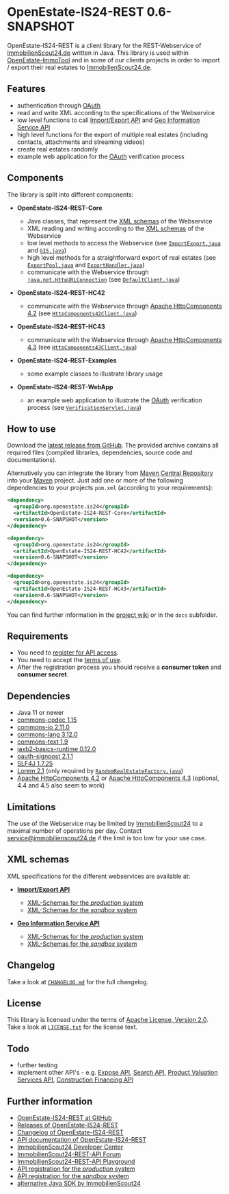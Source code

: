 OpenEstate-IS24-REST 0.6-SNAPSHOT
=================================

OpenEstate-IS24-REST is a client library for the REST-Webservice of
[ImmobilienScout24.de](https://www.immobilienscout24.de/) written in Java. This
library is used within [OpenEstate-ImmoTool](https://openestate.org/) and in
some of our clients projects in order to import / export their real estates to
[ImmobilienScout24.de](https://www.immobilienscout24.de/).


Features
--------

-   authentication through [OAuth](https://api.immobilienscout24.de/useful/authentication.html)
-   read and write XML according to the specifications of the Webservice
-   low level functions to call [Import/Export API](https://api.immobilienscout24.de/our-apis/import-export.html)
    and [Geo Information Service API](https://api.immobilienscout24.de/our-apis/gis.html)
-   high level functions for the export of multiple real estates (including
    contacts, attachments and streaming videos)
-   create real estates randomly
-   example web application for the [OAuth](https://api.immobilienscout24.de/useful/authentication.html)
    verification process


Components
----------

The library is split into different components:

-   **OpenEstate-IS24-REST-Core**

    -   Java classes, that represent the [XML schemas](Core/src/main/xsd) of the Webservice
    -   XML reading and writing according to the [XML schemas](Core/src/main/xsd) of the Webservice
    -   low level methods to access the Webservice
        (see [`ImportExport.java`](Core/src/main/java/org/openestate/is24/restapi/ImportExport.java)
        and [`GIS.java`](Core/src/main/java/org/openestate/is24/restapi/GIS.java))
    -   high level methods for a straightforward export of real estates
        (see [`ExportPool.java`](Core/src/main/java/org/openestate/is24/restapi/utils/ExportPool.java)
        and [`ExportHandler.java`](Core/src/main/java/org/openestate/is24/restapi/utils/ExportHandler.java))
    -   communicate with the Webservice through [`java.net.HttpURLConnection`](https://docs.oracle.com/javase/7/docs/api/java/net/HttpURLConnection.html)
        (see [`DefaultClient.java`](Core/src/main/java/org/openestate/is24/restapi/DefaultClient.java))

-   **OpenEstate-IS24-REST-HC42**

    -   communicate with the Webservice through [Apache HttpComponents 4.2](https://hc.apache.org/httpcomponents-client-4.2.x/)
        (see [`HttpComponents42Client.java`](HC42/src/main/java/org/openestate/is24/restapi/hc42/HttpComponents42Client.java))

-   **OpenEstate-IS24-REST-HC43**

    -   communicate with the Webservice through [Apache HttpComponents 4.3](https://hc.apache.org/httpcomponents-client-4.3.x/)
        (see [`HttpComponents43Client.java`](HC43/src/main/java/org/openestate/is24/restapi/hc43/HttpComponents43Client.java))

-   **OpenEstate-IS24-REST-Examples**

    -   some example classes to illustrate library usage

-   **OpenEstate-IS24-REST-WebApp**

    -   an example web application to illustrate the [OAuth](https://api.immobilienscout24.de/useful/authentication.html) verification process
        (see [`VerificationServlet.java`](WebApp/src/main/java/org/openestate/is24/restapi/webapp/VerificationServlet.java))


How to use
----------

Download the [latest release from GitHub](https://github.com/OpenEstate/OpenEstate-IS24-REST/releases/latest).
The provided archive contains all required files (compiled libraries,
dependencies, source code and documentations).

Alternatively you can integrate the library from
[Maven Central Repository](https://search.maven.org/#search|ga|1|org.openestate.is24)
into your [Maven](https://maven.apache.org/) project. Just add one or more of the
following dependencies to your projects `pom.xml` (according to your
requirements):

```xml
<dependency>
  <groupId>org.openestate.is24</groupId>
  <artifactId>OpenEstate-IS24-REST-Core</artifactId>
  <version>0.6-SNAPSHOT</version>
</dependency>

<dependency>
  <groupId>org.openestate.is24</groupId>
  <artifactId>OpenEstate-IS24-REST-HC42</artifactId>
  <version>0.6-SNAPSHOT</version>
</dependency>

<dependency>
  <groupId>org.openestate.is24</groupId>
  <artifactId>OpenEstate-IS24-REST-HC43</artifactId>
  <version>0.6-SNAPSHOT</version>
</dependency>
```

You can find further information in the
[project wiki](https://github.com/OpenEstate/OpenEstate-IS24-REST/wiki) or in
the `docs` subfolder.


Requirements
------------

-   You need to [register for API access](https://rest.immobilienscout24.de/restapi/security/registration).
-   You need to accept the [terms of use](https://api.immobilienscout24.de/terms-of-use.html).
-   After the registration process you should receive a **consumer token** and
    **consumer secret**.


Dependencies
------------

-   Java 11 or newer
-   [commons-codec 1.15](https://commons.apache.org/proper/commons-codec/)
-   [commons-io 2.11.0](https://commons.apache.org/proper/commons-io/)
-   [commons-lang 3.12.0](https://commons.apache.org/proper/commons-lang/)
-   [commons-text 1.9](https://commons.apache.org/proper/commons-text/)
-   [jaxb2-basics-runtime 0.12.0](https://github.com/highsource/jaxb2-basics)
-   [oauth-signpost 2.1.1](https://code.google.com/p/oauth-signpost/)
-   [SLF4J 1.7.25](https://www.slf4j.org/)
-   [Lorem 2.1](https://github.com/mdeanda/lorem) (only required by
    [`RandomRealEstateFactory.java`](Core/src/main/java/org/openestate/is24/restapi/utils/RandomRealEstateFactory.java))
-   [Apache HttpComponents 4.2](https://hc.apache.org/httpcomponents-client-4.2.x/) or
    [Apache HttpComponents 4.3](https://hc.apache.org/httpcomponents-client-4.3.x/)
    (optional, 4.4 and 4.5 also seem to work)


Limitations
-----------

The use of the Webservice may be limited by
[ImmobilienScout24](https://www.immobilienscout24.de/) to a maximal number of
operations per day. Contact <service@immobilienscout24.de> if the limit is too
low for your use case.


XML schemas
-----------

XML specifications for the different webservices are available at:

-   [**Import/Export API**](https://api.immobilienscout24.de/our-apis/import-export.html)
    -   [XML-Schemas for the *production* system](https://rest.immobilienscout24.de/restapi/api/offer/v1.0/?_wadl&_schema)
    -   [XML-Schemas for the *sandbox* system](https://rest.sandbox-immobilienscout24.de/restapi/api/offer/v1.0/?_wadl&_schema)

-   [**Geo Information Service API**](https://api.immobilienscout24.de/our-apis/gis.html)
    -   [XML-Schemas for the *production* system](https://rest.immobilienscout24.de/restapi/api/gis/v1.0/?_wadl&_schema)
    -   [XML-Schemas for the *sandbox* system](https://rest.sandbox-immobilienscout24.de/restapi/api/gis/v1.0/?_wadl&_schema)


Changelog
---------

Take a look at [`CHANGELOG.md`](CHANGELOG.md) for the full changelog.


License
-------

This library is licensed under the terms of
[Apache License, Version 2.0](https://www.apache.org/licenses/LICENSE-2.0.html).
Take a look at [`LICENSE.txt`](LICENSE.txt) for the license text.


Todo
----

-   further testing
-   implement other API's - e.g.
    [Expose API](https://api.immobilienscout24.de/our-apis/expose.html),
    [Search API](https://api.immobilienscout24.de/our-apis/search.html),
    [Product Valuation Services API](https://api.immobilienscout24.de/our-apis/valuation.html),
    [Construction Financing API](https://api.immobilienscout24.de/our-apis/construction-financing.html)


Further information
-------------------

-   [OpenEstate-IS24-REST at GitHub](https://github.com/OpenEstate/OpenEstate-IS24-REST)
-   [Releases of OpenEstate-IS24-REST](https://github.com/OpenEstate/OpenEstate-IS24-REST/releases)
-   [Changelog of OpenEstate-IS24-REST](https://github.com/OpenEstate/OpenEstate-IS24-REST/blob/develop/CHANGELOG.md)
-   [API documentation of OpenEstate-IS24-REST](https://media.openestate.org/apidocs/OpenEstate-IS24-REST/)
-   [ImmobilienScout24 Developer Center](https://api.immobilienscout24.de/)
-   [ImmobilienScout24-REST-API Forum](https://groups.google.com/forum/#!forum/immobilienscout24-development)
-   [ImmobilienScout24-REST-API Playground](https://playground.immobilienscout24.de/rest/playground)
-   [API registration for the *production* system](https://rest.immobilienscout24.de/restapi/security/registration)
-   [API registration for the *sandbox* system](https://rest.sandbox-immobilienscout24.de/restapi/security/registration)
-   [alternative Java SDK by ImmobilienScout24](https://github.com/ImmobilienScout24/restapi-java-sdk)
